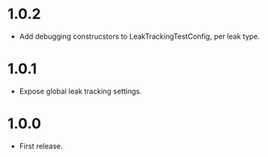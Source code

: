 # 1.0.2

* Add debugging construcstors to LeakTrackingTestConfig, per leak type.

# 1.0.1

* Expose global leak tracking settings.

# 1.0.0

* First release.
